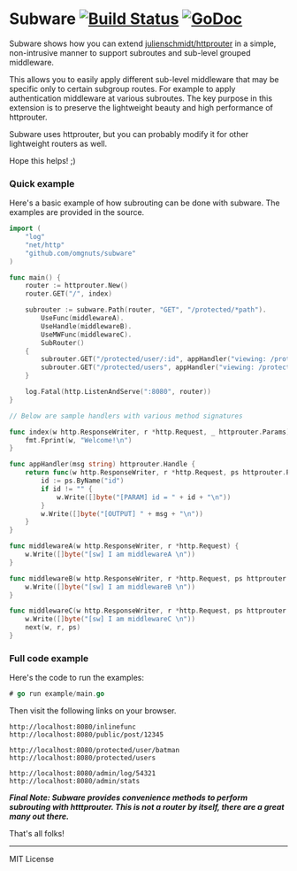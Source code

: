 # Subware [![Build Status](https://travis-ci.org/omgnuts/subware.svg?branch=joice)](https://travis-ci.org/omgnuts/subware)  [![GoDoc](https://godoc.org/github.com/omgnuts/subware?status.svg)](http://godoc.org/github.com/omgnuts/subware)

Subware shows how you can extend [julienschmidt/httprouter](https://github.com/julienschmidt/httprouter)
in a simple, non-intrusive manner to support subroutes and sub-level grouped middleware.

This allows you to easily apply different sub-level middleware that may be
specific only to certain subgroup routes. For example to apply authentication middleware at various subroutes.
The key purpose in this extension is to preserve the lightweight beauty and high performance of httprouter.

Subware uses httprouter, but you can probably modify it for other lightweight routers as well.

Hope this helps! ;)

### Quick example

Here's a basic example of how subrouting can be done with subware. The examples are provided in the source.

~~~go
import (
    "log"
    "net/http"
    "github.com/omgnuts/subware"
)

func main() {
    router := httprouter.New()
    router.GET("/", index)

    subrouter := subware.Path(router, "GET", "/protected/*path").
        UseFunc(middlewareA).
        UseHandle(middlewareB).
        UseMWFunc(middlewareC).
        SubRouter()
    {
        subrouter.GET("/protected/user/:id", appHandler("viewing: /protected/user/:id"))
        subrouter.GET("/protected/users", appHandler("viewing: /protected/users"))
    }

    log.Fatal(http.ListenAndServe(":8080", router))
}

// Below are sample handlers with various method signatures

func index(w http.ResponseWriter, r *http.Request, _ httprouter.Params) {
    fmt.Fprint(w, "Welcome!\n")
}

func appHandler(msg string) httprouter.Handle {
	return func(w http.ResponseWriter, r *http.Request, ps httprouter.Params) {
		id := ps.ByName("id")
		if id != "" {
			w.Write([]byte("[PARAM] id = " + id + "\n"))
		}
		w.Write([]byte("[OUTPUT] " + msg + "\n"))
	}
}

func middlewareA(w http.ResponseWriter, r *http.Request) {
	w.Write([]byte("[sw] I am middlewareA \n"))
}

func middlewareB(w http.ResponseWriter, r *http.Request, ps httprouter.Params) {
	w.Write([]byte("[sw] I am middlewareB \n"))
}

func middlewareC(w http.ResponseWriter, r *http.Request, ps httprouter.Params, next httprouter.Handle) {
	w.Write([]byte("[sw] I am middlewareC \n"))
	next(w, r, ps)
}
~~~

### Full code example

Here's the code to run the examples:

~~~go
# go run example/main.go
~~~

Then visit the following links on your browser.
~~~
http://localhost:8080/inlinefunc
http://localhost:8080/public/post/12345

http://localhost:8080/protected/user/batman
http://localhost:8080/protected/users

http://localhost:8080/admin/log/54321
http://localhost:8080/admin/stats
~~~

_**Final Note: Subware provides convenience methods to perform subrouting with htttprouter.
This is not a router by itself, there are a great many out there.**_

That's all folks!

---

MIT License
